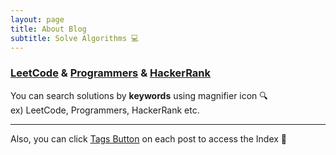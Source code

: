 ```yaml
---
layout: page
title: About Blog
subtitle: Solve Algorithms 💻
---
```



### [LeetCode](https://leetcode.com/) & [Programmers](https://programmers.co.kr/) & [HackerRank](https://www.hackerrank.com/)
You can search solutions by **keywords** using magnifier icon 🔍<br>
ex) LeetCode, Programmers, HackerRank etc.<br>

<HR>
 
Also, you can click [Tags Button](https://won4885.github.io/tags) on each post to access the Index 📄